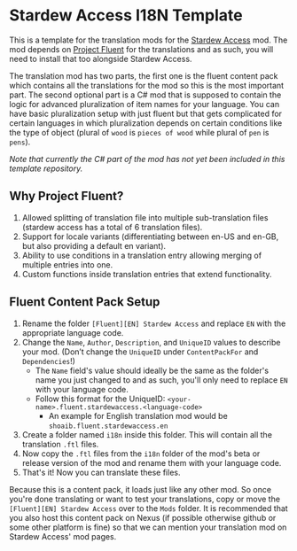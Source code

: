 # Stardew Access I18N Template

This is a template for the translation mods for the [Stardew Access](https://www.nexusmods.com/stardewvalley/mods/16205) mod.
The mod depends on [Project Fluent](https://www.nexusmods.com/stardewvalley/mods/12638) for the translations and as such, you will need to install that too alongside Stardew Access.

The translation mod has two parts, the first one is the fluent content pack which contains all the translations for the mod so this is the most important part.
The second optional part is a C# mod that is supposed to contain the logic for advanced pluralization of item names for your language.
You can have basic pluralization setup with just fluent but that gets complicated for certain languages in which pluralization depends on certain conditions like the type of object (plural of `wood` is `pieces of wood` while plural of `pen` is `pens`).

*Note that currently the C# part of the mod has not yet been included in this template repository.*

## Why Project Fluent?

1. Allowed splitting of translation file into multiple sub-translation files (stardew access has a total of 6 translation files).
2. Support for locale variants (differentiating between en-US and en-GB, but also providing a default en variant).
3. Ability to use conditions in a translation entry allowing merging of multiple entries into one.
4. Custom functions inside translation entries that extend functionality.

## Fluent Content Pack Setup

1. Rename the folder `[Fluent][EN] Stardew Access` and replace `EN` with the appropriate language code.
2. Change the `Name`, `Author`, `Description`, and `UniqueID` values to describe your mod. (Don’t change the `UniqueID` under `ContentPackFor` and `Dependencies`!)
   - The `Name` field's value should ideally be the same as the folder's name you just changed to and as such, you'll only need to replace `EN` with your language code.
   - Follow this format for the UniqueID: `<your-name>.fluent.stardewaccess.<language-code>`
     - An example for English translation mod would be `shoaib.fluent.stardewaccess.en`
3. Create a folder named `i18n` inside this folder. This will contain all the translation `.ftl` files.
4. Now copy the `.ftl` files from the `i18n` folder of the mod's beta or release version of the mod and rename them with your language code.
5. That's it! Now you can translate these files.

Because this is a content pack, it loads just like any other mod. So once you're done translating or want to test your translations, copy or move the `[Fluent][EN] Stardew Access` over to the `Mods` folder.
It is recommended that you also host this content pack on Nexus (if possible otherwise github or some other platform is fine) so that we can mention your translation mod on Stardew Access' mod pages.